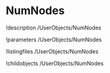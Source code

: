 <!-- MOOSE Documentation Stub: Remove this when content is added. -->

# NumNodes
!description /UserObjects/NumNodes

!parameters /UserObjects/NumNodes

!listingfiles /UserObjects/NumNodes

!childobjects /UserObjects/NumNodes
